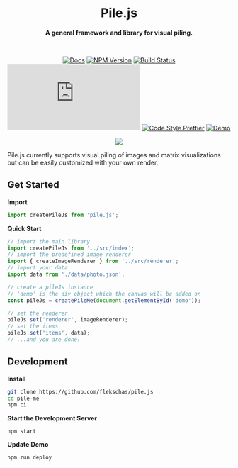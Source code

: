 <h1 align="center">
  Pile.js
</h1>

<div align="center">
  
  **A general framework and library for visual piling.**
  
</div>

<br/>

<div align="center">
  
  [![Docs](https://img.shields.io/badge/docs-📖-7fcaff.svg?style=flat-square&color=7fd4ff)](https://github.com/flekschas/pile.js/blob/master/DOCS.md)
  [![NPM Version](https://img.shields.io/npm/v/pile.js.svg?style=flat-square&color=7f99ff)](https://npmjs.org/package/pile.js)
  [![Build Status](https://img.shields.io/travis/flekschas/pixi.js-b37fff.svg?style=flat-square&color=a17fff)](https://travis-ci.org/flekschas/pile.js/)
  [![File Size](https://img.shields.io/bundlephobia/minzip/pile.js?style=flat-square&color=e17fff&label=gzipped%20size)](https://unpkg.com/pile.js)
  [![Code Style Prettier](https://img.shields.io/badge/code%20style-prettier-ff7fe1.svg?style=flat-square)](https://github.com/prettier/prettier#readme)
  [![Demo](https://img.shields.io/badge/demo-👍-ff7fa5.svg?style=flat-square)](https://flekschas.github.io/pile.js/)
  
</div>

<div align="center"><img src="./examples/demo.gif"></div>

Pile.js currently supports visual piling of images and matrix visualizations but can be easily customized with your own render.

## Get Started


**Import**

```javascript
import createPileJs from 'pile.js';
```

**Quick Start**

```javascript
// import the main library
import createPileJs from '../src/index';
// import the predefined image renderer
import { createImageRenderer } from '../src/renderer';
// import your data
import data from './data/photo.json';

// create a pileJs instance
// 'demo' is the div object which the canvas will be added on
const pileJs = createPileMe(document.getElementById('demo'));

// set the renderer
pileJs.set('renderer', imageRenderer);
// set the items
pileJs.set('items', data);
// ...and you are done!
```

## Development

**Install**

```bash
git clone https://github.com/flekschas/pile.js
cd pile-me
npm ci
```

**Start the Development Server**

```
npm start
```

**Update Demo**

```
npm run deploy
```
